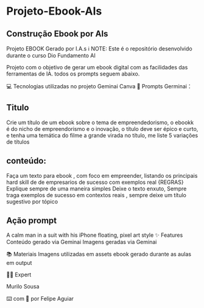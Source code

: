 # Projeto-Ebook-AIs
## Construção Ebook por AIs
Projeto EBOOK Gerado por I.A.s
ℹ️ NOTE: Este é o repositório desenvolvido durante o curso Dio Fundamento AI

Projeto com o objetivo de gerar um ebook digital com as facilidades das ferramentas de IA. todos os prompts seguem abaixo.


💻 Tecnologias utilizadas no projeto
Geminai
Canva
🧠 Prompts
Germinai：

## Titulo
Crie um título de um ebook sobre o tema de empreendedorismo, o ebookk é do nicho de empreendorismo e o inovação, o título 
deve ser épico e curto, e tenha uma temática do filme a grande virada no título, me liste 5 variações de títulos

## conteúdo:
Faça um texto para ebook , com foco em empreender, listando os principais hard skill de de empresarios de 
sucesso com exemplos real {REGRAS} Explique sempre de uma maneira simples Deixe o texto enxuto, Sempre traga exemplos de
sucesso em contextos reais , sempre deixe um título sugestivo por tópico

## Ação	prompt
A calm man in a suit with his iPhone floating, pixel art style
✨ Features
Conteúdo gerado via Geminai
Imagens geradas via Geminai

📚 Materiais
Imagens utilizadas em assets
ebook gerado durante as aulas em output


👨‍💻 Expert

Murilo Sousa
   




⌨️ com 💜 por Felipe Aguiar
